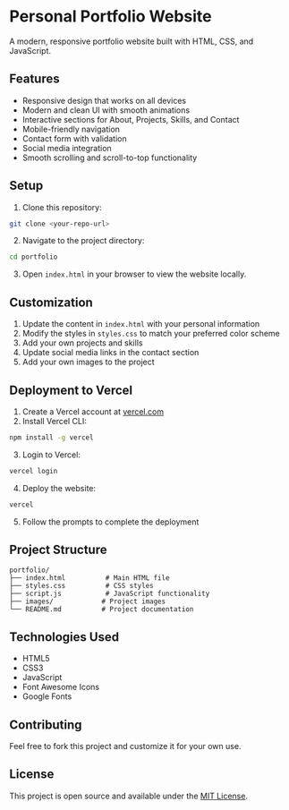 # Personal Portfolio Website

A modern, responsive portfolio website built with HTML, CSS, and JavaScript.

## Features

- Responsive design that works on all devices
- Modern and clean UI with smooth animations
- Interactive sections for About, Projects, Skills, and Contact
- Mobile-friendly navigation
- Contact form with validation
- Social media integration
- Smooth scrolling and scroll-to-top functionality

## Setup

1. Clone this repository:
```bash
git clone <your-repo-url>
```

2. Navigate to the project directory:
```bash
cd portfolio
```

3. Open `index.html` in your browser to view the website locally.

## Customization

1. Update the content in `index.html` with your personal information
2. Modify the styles in `styles.css` to match your preferred color scheme
3. Add your own projects and skills
4. Update social media links in the contact section
5. Add your own images to the project

## Deployment to Vercel

1. Create a Vercel account at [vercel.com](https://vercel.com)
2. Install Vercel CLI:
```bash
npm install -g vercel
```

3. Login to Vercel:
```bash
vercel login
```

4. Deploy the website:
```bash
vercel
```

5. Follow the prompts to complete the deployment

## Project Structure

```
portfolio/
├── index.html          # Main HTML file
├── styles.css          # CSS styles
├── script.js           # JavaScript functionality
├── images/            # Project images
└── README.md          # Project documentation
```

## Technologies Used

- HTML5
- CSS3
- JavaScript
- Font Awesome Icons
- Google Fonts

## Contributing

Feel free to fork this project and customize it for your own use.

## License

This project is open source and available under the [MIT License](LICENSE). 